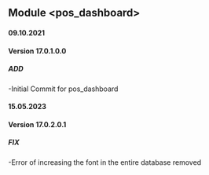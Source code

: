 ## Module <pos_dashboard>

#### 09.10.2021
#### Version 17.0.1.0.0
##### ADD
-Initial Commit for pos_dashboard

#### 15.05.2023
#### Version 17.0.2.0.1
##### FIX
-Error of increasing the font in the entire database removed